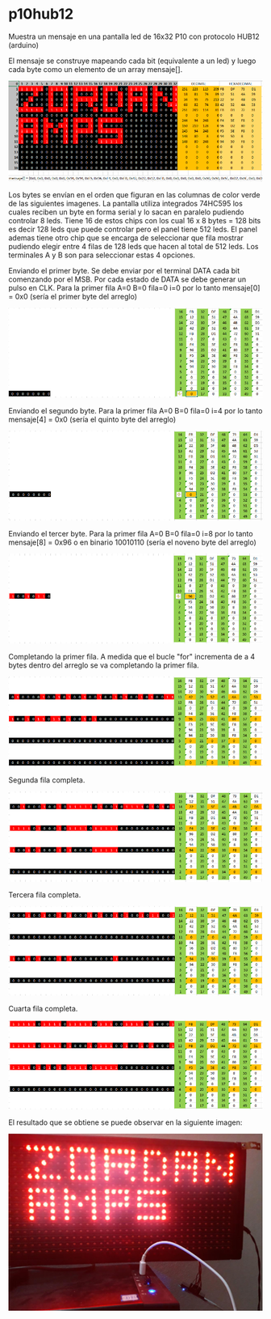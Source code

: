 # p10hub12
Muestra un mensaje en una pantalla led de 16x32 P10 con protocolo HUB12 (arduino)

El mensaje se construye mapeando cada bit (equivalente a un led) y luego cada byte como un elemento de un array mensaje[].

![Imagen del mapeo del mensaje](img/MENSAJE.PNG)

Los bytes se envían en el orden que figuran en las columnas de color verde de las siguientes imagenes.
La pantalla utiliza integrados 74HC595 los cuales reciben un byte en forma serial y lo sacan en paralelo pudiendo controlar 8 leds.
Tiene 16 de estos chips con los cual 16 x 8 bytes = 128 bits es decir 128 leds que puede controlar pero el panel tiene 512 leds.
El panel ademas tiene otro chip que se encarga de seleccionar que fila mostrar pudiendo elegir entre 4 filas de 128 leds que hacen al total de 512 leds. Los terminales A y B son para seleccionar estas 4 opciones.

Enviando el primer byte.
Se debe enviar por el terminal DATA cada bit comenzando por el MSB. Por cada estado de DATA se debe generar un pulso en CLK.
Para la primer fila A=0 B=0 fila=0 i=0 por lo tanto mensaje[0] = 0x0 (sería el primer byte del arreglo)

![Primer byte](img/BYTE1.PNG)

Enviando el segundo byte.
Para la primer fila A=0 B=0 fila=0 i=4 por lo tanto mensaje[4] = 0x0 (sería el quinto byte del arreglo)

![Segundo byte](img/BYTE5.PNG)

Enviando el tercer byte.
Para la primer fila A=0 B=0 fila=0 i=8 por lo tanto mensaje[8] = 0x96 o en binario 10010110 (sería el noveno byte del arreglo)

![Tercer byte](img/BYTE9.PNG)

Completando la primer fila.
A medida que el bucle "for" incrementa de a 4 bytes dentro del arreglo se va completando la primer fila.

![Primer fila completa](img/FILA1.PNG)

Segunda fila completa.

![Segunda fila completa](img/FILA2.PNG)

Tercera fila completa.

![Tercera fila completa](img/FILA3.PNG)

Cuarta fila completa.

![Cuarta fila completa](img/FILA4.PNG)

El resultado que se obtiene se puede observar en la siguiente imagen:

![Imagen del cartel funcionando](img/CARTEL.PNG)

